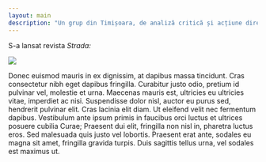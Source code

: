 ```yaml
---
layout: main
description: "Un grup din Timișoara, de analiză critică și acțiune directă, care luptă împotriva discriminării și inegalității sociale și economice."
---
```


<div class="latest-strada">
    <p>
        S-a lansat revista <em>Strada:</em>
    </p>
    <a href="{{ site.url }}/strada.html">
        <img src="{{ site.url }}{{ site.path_img }}/strada/issue_01/strada_01_title.png">
    </a>
</div>

Donec euismod mauris in ex dignissim, at dapibus massa tincidunt. Cras consectetur nibh eget dapibus fringilla. Curabitur justo odio, pretium id pulvinar vel, molestie et urna. Maecenas mauris est, ultricies eu ultricies vitae, imperdiet ac nisi. Suspendisse dolor nisl, auctor eu purus sed, hendrerit pulvinar elit. Cras lacinia elit diam. Ut eleifend velit nec fermentum dapibus. Vestibulum ante ipsum primis in faucibus orci luctus et ultrices posuere cubilia Curae; Praesent dui elit, fringilla non nisl in, pharetra luctus eros. Sed malesuada quis justo vel lobortis. Praesent erat ante, sodales eu magna sit amet, fringilla gravida turpis. Duis sagittis tellus urna, vel sodales est maximus ut.

